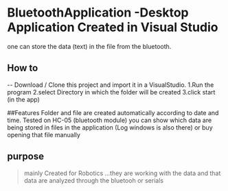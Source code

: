 # BluetoothApplication -Desktop Application Created in Visual Studio
one can store the data (text) in the file from the bluetooth. 

## How to 
-- Download / Clone this project and import it in a VisualStudio.
1.Run the program 
2.select Directory in which the folder will be created
3.click start (in the app)

##Features
Folder and file are created automatically according to date and time. Tested on HC-05 (bluetooth module)
you can show which data are being stored in files in the application (Log windows is also there)
or buy opening that file manually 

## purpose
> mainly Created for Robotics ...they are working with the data and that data are analyzed through the bluetooh or serials


